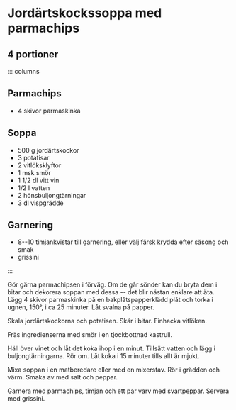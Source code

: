 # Jordärtskockssoppa med parmachips

## 4 portioner

::: columns
## Parmachips

-   4 skivor parmaskinka

## Soppa

-   500 g jordärtskockor
-   3 potatisar
-   2 vitlöksklyftor
-   1 msk smör
-   1 1/2 dl vitt vin
-   1/2 l vatten
-   2 hönsbuljongtärningar
-   3 dl vispgrädde

## Garnering

-   8--10 timjankvistar till garnering, eller välj färsk krydda efter
    säsong och smak
-   grissini

:::

Gör gärna parmachipsen i förväg. Om de går sönder kan du bryta dem i
bitar och dekorera soppan med dessa -- det blir nästan enklare att äta.
Lägg 4 skivor parmaskinka på en bakplåtspapperklädd plåt och torka i
ugnen, 150°, i ca 25 minuter. Låt svalna på papper.

Skala jordärtskockorna och potatisen. Skär i bitar. Finhacka vitlöken.

Fräs ingredienserna med smör i en tjockbottnad kastrull.

Häll över vinet och låt det koka ihop i en minut. Tillsätt vatten
och lägg i buljongtärningarna. Rör om. Låt koka i 15 minuter
tills allt är mjukt.

Mixa soppan i en matberedare eller med en mixerstav. Rör i grädden
och värm. Smaka av med salt och peppar.

Garnera med parmachips, timjan och ett par varv med svartpeppar. Servera
med grissini.
